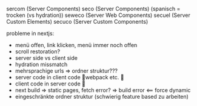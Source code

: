 sercom (Server Components)
seco (Server Components) (spanisch = trocken (vs hydration))
seweco (Server Web Components)
secuel (Server Custom Elements)
secuco (Server Custom Components)


probleme in nextjs:
- menü offen, link klicken, menü immer noch offen
- scroll restoration?
- server side vs client side
- hydration missmatch
- mehrsprachige urls => ordner struktur???
- server code in client code 💩webpack etc. 💩
- client code in server code 💩
- next build => static pages, fetch error? => build error <== force dynamic
- eingeschränkte ordner struktur (schwierig feature based zu arbeiten)
